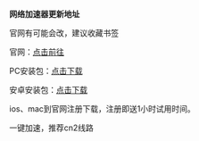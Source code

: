 <strong>网络加速器更新地址</strong>

官网有可能会改，建议收藏书签

官网：<a href="http://qidianpps.com/?tgid=150001" target="_blank" rel="noopener">点击前往</a>

PC安装包：<a href="http://qidianpps.com/downfile/?sys=0&amp;fn=150001" target="_blank" rel="noopener">点击下载</a>

安卓安装包：<a href="http://qidianpps.com/downfile/?sys=1&amp;fn=150001" target="_blank" rel="noopener">点击下载</a>

ios、mac到官网注册下载，注册即送1小时试用时间。

一键加速，推荐cn2线路
